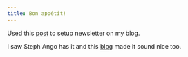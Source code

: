 ```yaml
---
title: Bon appétit!
---
```


Used this [post](https://buttondown.com/blog/netlify) to setup newsletter on my blog.

I saw Steph Ango has it and this [blog](https://michaelsoolee.com/buttondown-newsletter-5-reasons/) made it sound nice too.